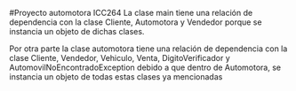 #Proyecto automotora ICC264
La clase main tiene una relación de dependencia con la clase Cliente, Automotora y Vendedor porque se instancia un objeto de dichas clases.

Por otra parte la clase automotora tiene una relación de dependencia con la clase Cliente, Vendedor, Vehiculo, Venta, DigitoVerificador y AutomovilNoEncontradoException debido a que dentro de Automotora, se instancia un objeto de todas estas clases ya mencionadas
